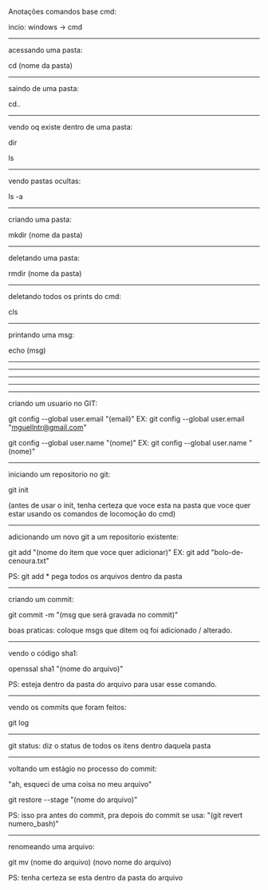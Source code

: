 Anotações comandos base cmd:

incio: windows -> cmd

__________________________________________________________________________

acessando uma pasta:

cd (nome da pasta)

__________________________________________________________________________

saindo de uma pasta:

cd..

__________________________________________________________________________

vendo oq existe dentro de uma pasta:

dir

ls

__________________________________________________________________________

vendo pastas ocultas:

ls -a

__________________________________________________________________________

criando uma pasta:

mkdir (nome da pasta)

__________________________________________________________________________

deletando uma pasta:

rmdir (nome da pasta)

__________________________________________________________________________

deletando todos os prints do cmd:

cls

__________________________________________________________________________

printando uma msg:

echo (msg)

__________________________________________________________________________
__________________________________________________________________________
__________________________________________________________________________
__________________________________________________________________________
__________________________________________________________________________

criando um usuario no GIT:

git config --global user.email "(email)"
EX: git config --global user.email "mguellntr@gmail.com"

git config --global user.name "(nome)"
EX: git config --global user.name "(nome)"

__________________________________________________________________________

iniciando um repositorio no git:

git init

(antes de usar o init, tenha certeza que voce esta na pasta que voce quer estar usando os comandos de locomoção do cmd)

__________________________________________________________________________

adicionando um novo git a um repositorio existente:

git add "(nome do item que voce quer adicionar)"
EX: git add "bolo-de-cenoura.txt"

PS: git add * pega todos os arquivos dentro da pasta

__________________________________________________________________________

criando um commit:

git commit -m "(msg que será gravada no commit)"

boas praticas: coloque msgs que ditem oq foi adicionado / alterado.

__________________________________________________________________________

vendo o código sha1:

openssal sha1 "(nome do arquivo)"

PS: esteja dentro da pasta do arquivo para usar esse comando.

__________________________________________________________________________

vendo os commits que foram feitos:

git log

__________________________________________________________________________

git status: diz o status de todos os itens dentro daquela pasta

__________________________________________________________________________

voltando um estágio no processo do commit:

"ah, esqueci de uma coisa no meu arquivo"

git restore --stage "(nome do arquivo)"

PS: isso pra antes do commit, pra depois do commit se usa: "(git revert numero_bash)"
__________________________________________________________________________

renomeando uma arquivo:

git mv (nome do arquivo) (novo nome do arquivo)

PS: tenha certeza se esta dentro da pasta do arquivo
